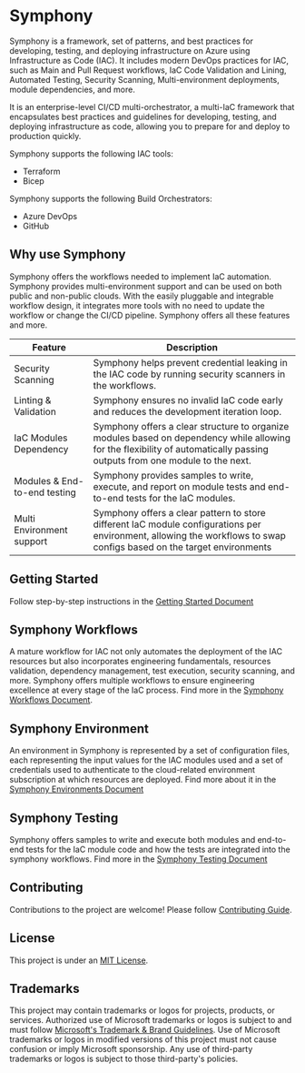 # Symphony

Symphony is a framework, set of patterns, and best practices for developing, testing, and deploying infrastructure on Azure using Infrastructure as Code (IAC). It includes modern DevOps practices for IAC, such as Main and Pull Request workflows, IaC Code Validation and Lining, Automated Testing, Security Scanning, Multi-environment deployments, module dependencies, and more.

It is an enterprise-level CI/CD multi-orchestrator, a multi-IaC framework that encapsulates best practices and guidelines for developing, testing, and deploying infrastructure as code, allowing you to prepare for and deploy to production quickly.

Symphony supports the following IAC tools:

- Terraform
- Bicep

Symphony supports the following Build Orchestrators:

- Azure DevOps
- GitHub

## Why use Symphony

Symphony offers the workflows needed to implement IaC automation. Symphony provides multi-environment support and can be used on both public and non-public clouds. With the easily pluggable and integrable workflow design, it integrates more tools with no need to update the workflow or change the CI/CD pipeline. Symphony offers all these features and more.

| Feature                      | Description                                                                                                                                                                 |
|------------------------------|-----------------------------------------------------------------------------------------------------------------------------------------------------------------------------|
| Security Scanning            | Symphony helps prevent credential leaking in the IAC code by running security scanners in the workflows.                                                                 |
| Linting & Validation         | Symphony ensures no invalid IaC code early and reduces the development iteration loop.                                                                                      |
| IaC Modules Dependency       | Symphony offers a clear structure to organize modules based on dependency while allowing for the flexibility of automatically passing outputs from one module to the next. |
| Modules & End-to-end testing | Symphony provides samples to write, execute, and report on module tests and end-to-end tests for the IaC modules.                                                          |
| Multi Environment support    | Symphony offers a clear pattern to store different IaC module configurations per environment, allowing the workflows to swap configs based on the target environments           |

## Getting Started

Follow step-by-step instructions in the [Getting Started Document](./docs/GETTING_STARTED.md)

## Symphony Workflows

A mature workflow for IAC not only automates the deployment of the IAC resources but also incorporates engineering fundamentals, resources validation, dependency management, test execution, security scanning, and more. Symphony offers multiple workflows to ensure engineering excellence at every stage of the IaC process. Find more in the [Symphony Workflows Document](./docs/WORKFLOW.md).

## Symphony Environment

An environment in Symphony is represented by a set of configuration files, each representing the input values for the IAC modules used and a set of credentials used to authenticate to the cloud-related environment subscription at which resources are deployed. Find more about it in the [Symphony Environments Document](./docs/ENVIRONMENT.md)

## Symphony Testing

Symphony offers samples to write and execute both modules and end-to-end tests for the IaC module code and how the tests are integrated into the symphony workflows. Find more in the [Symphony Testing Document](./docs/TESTING.md)

## Contributing

Contributions to the project are welcome! Please follow [Contributing Guide](CONTRIBUTING.md).

## License

This project is under an [MIT License](LICENSE).

## Trademarks

This project may contain trademarks or logos for projects, products, or services. Authorized use of Microsoft trademarks or logos is subject to and must follow [Microsoft's Trademark & Brand Guidelines](https://www.microsoft.com/en-us/legal/intellectualproperty/trademarks). Use of Microsoft trademarks or logos in modified versions of this project must not cause confusion or imply Microsoft sponsorship. Any use of third-party trademarks or logos is subject to those third-party's policies.




